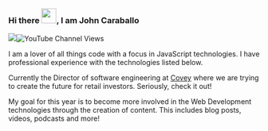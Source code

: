 ### Hi there <img src="https://raw.githubusercontent.com/MartinHeinz/MartinHeinz/master/wave.gif" width="30px">, I am John Caraballo
<img src="https://img.shields.io/twitter/follow/john_m_codes?style=social" style="max-width: 100%;"><img alt="YouTube Channel Views" src="https://img.shields.io/youtube/channel/views/UCV3gQMSLmjYxRlh9zuJsPtQ?label=Total%20views%20on%20my%20channel&style=social" style="max-width: 100%;">

I am a lover of all things code with a focus in JavaScript technologies. I have professional experience with the technologies listed below.

Currently the Director of software engineering at [Covey](https://covey.io/) where we are trying to create the future for retail investors. Seriously, check it out!

My goal for this year is to become more involved in the Web Development technologies through the creation of content. This includes blog posts, videos, podcasts and more!
